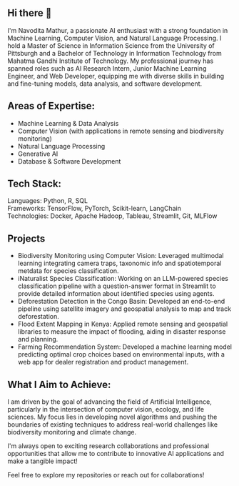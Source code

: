 ## Hi there 👋

I'm Navodita Mathur, a passionate AI enthusiast with a strong foundation in Machine Learning, Computer Vision, and Natural Language Processing. I hold a Master of Science in Information Science from the University of Pittsburgh and a Bachelor of Technology in Information Technology from Mahatma Gandhi Institute of Technology. My professional journey has spanned roles such as AI Research Intern, Junior Machine Learning Engineer, and Web Developer, equipping me with diverse skills in building and fine-tuning models, data analysis, and software development.

## Areas of Expertise:
- Machine Learning & Data Analysis 
- Computer Vision (with applications in remote sensing and biodiversity monitoring)
- Natural Language Processing
- Generative AI
- Database & Software Development

## Tech Stack:
Languages: Python, R, SQL <br/>
Frameworks: TensorFlow, PyTorch, Scikit-learn, LangChain <br/>
Technologies: Docker, Apache Hadoop, Tableau, Streamlit, Git, MLFlow <br/>

## Projects
- Biodiversity Monitoring using Computer Vision: Leveraged multimodal learning integrating camera traps, taxonomic info and spatiotemporal metdata for species classification. 
- iNaturalist Species Classification: Working on an LLM-powered species classification pipeline with a question-answer format in Streamlit to provide detailed information about identified species using agents.
- Deforestation Detection in the Congo Basin: Developed an end-to-end pipeline using satellite imagery and geospatial analysis to map and track deforestation.
- Flood Extent Mapping in Kenya: Applied remote sensing and geospatial libraries to measure the impact of flooding, aiding in disaster response and planning.
- Farming Recommendation System: Developed a machine learning model predicting optimal crop choices based on environmental inputs, with a web app for dealer registration and product management.

## What I Aim to Achieve:
I am driven by the goal of advancing the field of Artificial Intelligence, particularly in the intersection of computer vision, ecology, and life sciences. My focus lies in developing novel algorithms and pushing the boundaries of existing techniques to address real-world challenges like biodiversity monitoring and climate change.

I'm always open to exciting research collaborations and professional opportunities that allow me to contribute to innovative AI applications and make a tangible impact!

Feel free to explore my repositories or reach out for collaborations!
